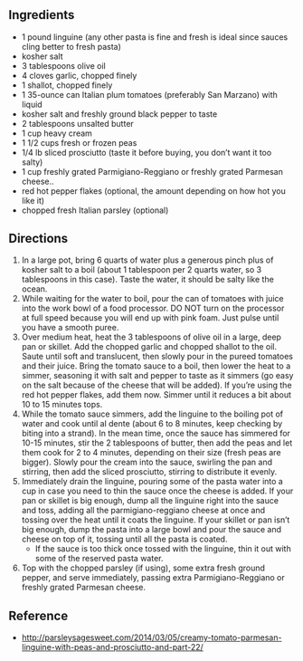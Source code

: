 #

## Ingredients
* 1 pound linguine (any other pasta is fine and fresh is ideal since sauces cling better to fresh pasta)
* kosher salt
* 3 tablespoons olive oil
* 4 cloves garlic, chopped finely
* 1 shallot, chopped finely
* 1 35-ounce can Italian plum tomatoes (preferably San Marzano) with liquid
* kosher salt and freshly ground black pepper to taste
* 2 tablespoons unsalted butter
* 1 cup heavy cream
* 1 1/2 cups fresh or frozen peas
* 1/4 lb sliced prosciutto (taste it before buying, you don’t want it too salty)
* 1 cup freshly grated Parmigiano-Reggiano or freshly grated Parmesan cheese..
* red hot pepper flakes (optional, the amount depending on how hot you like it)
* chopped fresh Italian parsley (optional)

## Directions
1.  In a large pot, bring 6 quarts of water plus a generous pinch plus of kosher salt to a boil (about 1 tablespoon per 2  quarts water, so 3 tablespoons in this case).  Taste the water, it should be salty like the ocean.
2. While waiting for the water to boil, pour the can of tomatoes with juice into the work bowl of a food processor.  DO NOT turn on the processor at full speed because you will end up with pink foam.  Just pulse until you have a smooth puree.
3. Over medium heat, heat the 3 tablespoons of olive oil in a large, deep pan or skillet.  Add the chopped garlic and chopped shallot to the oil.  Saute until soft and translucent, then slowly pour in the pureed tomatoes and their juice.  Bring the tomato sauce to a boil, then lower the heat to a simmer, seasoning it with salt and pepper to taste as it simmers (go easy on the salt because of the cheese that will be added).  If you’re using the red hot pepper flakes, add them now.  Simmer until it reduces a bit about 10 to 15 minutes tops.
4. While the tomato sauce simmers, add the linguine to the boiling pot of water and cook until al dente (about 6 to 8 minutes, keep checking by biting into a strand).  In the mean time, once the sauce has simmered for 10-15 minutes, stir the 2 tablespoons of butter, then add the peas and let them cook for 2 to 4 minutes, depending on their size (fresh peas are bigger).  Slowly pour the cream into the sauce, swirling the pan and stirring, then add the sliced prosciutto, stirring to distribute it evenly.
5.  Immediately drain the linguine, pouring some of the pasta water into a cup in case you need to thin the sauce once the cheese is added.  If your pan or skillet is big enough, dump all the linguine right into the sauce and toss, adding all the parmigiano-reggiano cheese at once and tossing over the heat until it coats the linguine.  If your skillet or pan isn’t big enough, dump the pasta into a large bowl and pour the sauce and cheese on top of it, tossing until all the pasta is coated.
    * If the sauce is too thick once tossed with the linguine, thin it out with some of the reserved pasta water.
6.  Top with the chopped parsley (if using), some extra fresh ground pepper, and serve immediately, passing extra Parmigiano-Reggiano or freshly grated Parmesan cheese.

## Reference
* http://parsleysagesweet.com/2014/03/05/creamy-tomato-parmesan-linguine-with-peas-and-prosciutto-and-part-22/
